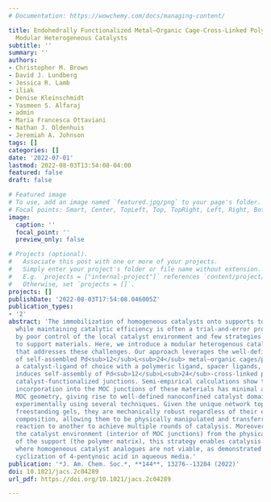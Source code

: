 ```yaml
---
# Documentation: https://wowchemy.com/docs/managing-content/

title: Endohedrally Functionalized Metal–Organic Cage-Cross-Linked Polymer Gels as
  Modular Heterogeneous Catalysts
subtitle: ''
summary: ''
authors:
- Christopher M. Brown
- David J. Lundberg
- Jessica R. Lamb
- iliak
- Denise Kleinschmidt
- Yasmeen S. Alfaraj
- admin
- Maria Francesca Ottaviani
- Nathan J. Oldenhuis
- Jeremiah A. Johnson
tags: []
categories: []
date: '2022-07-01'
lastmod: 2022-08-03T13:54:08-04:00
featured: false
draft: false

# Featured image
# To use, add an image named `featured.jpg/png` to your page's folder.
# Focal points: Smart, Center, TopLeft, Top, TopRight, Left, Right, BottomLeft, Bottom, BottomRight.
image:
  caption: ''
  focal_point: ''
  preview_only: false

# Projects (optional).
#   Associate this post with one or more of your projects.
#   Simply enter your project's folder or file name without extension.
#   E.g. `projects = ["internal-project"]` references `content/project/deep-learning/index.md`.
#   Otherwise, set `projects = []`.
projects: []
publishDate: '2022-08-03T17:54:08.046005Z'
publication_types:
- '2'
abstract: 'The immobilization of homogeneous catalysts onto supports to improve recyclability
  while maintaining catalytic efficiency is often a trial-and-error process limited
  by poor control of the local catalyst environment and few strategies to append catalysts
  to support materials. Here, we introduce a modular heterogenous catalysis platform
  that addresses these challenges. Our approach leverages the well-defined interiors
  of self-assembled Pd<sub>12</sub>L<sub>24</sub> metal–organic cages/polyhedra (MOCs): simple mixing of
  a catalyst-ligand of choice with a polymeric ligand, spacer ligands, and a Pd salt
  induces self-assembly of Pd<sub>12</sub>L<sub>24</sub>-cross-linked polymer gels featuring endohedrally
  catalyst-functionalized junctions. Semi-empirical calculations show that catalyst
  incorporation into the MOC junctions of these materials has minimal affect on the
  MOC geometry, giving rise to well-defined nanoconfined catalyst domains as confirmed
  experimentally using several techniques. Given the unique network topology of these
  freestanding gels, they are mechanically robust regardless of their endohedral catalyst
  composition, allowing them to be physically manipulated and transferred from one
  reaction to another to achieve multiple rounds of catalysis. Moreover, by decoupling
  the catalyst environment (interior of MOC junctions) from the physical properties
  of the support (the polymer matrix), this strategy enables catalysis in environments
  where homogeneous catalyst analogues are not viable, as demonstrated for the Au(I)-catalyzed
  cyclization of 4-pentynoic acid in aqueous media.'
publication: '*J. Am. Chem. Soc.*, **144**, 13276--13284 (2022)'
doi: 10.1021/jacs.2c04289
url_pdf: https://doi.org/10.1021/jacs.2c04289

---
```

